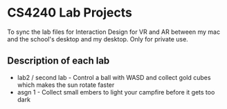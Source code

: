 # CS4240 Lab Projects

To sync the lab files for Interaction Design for VR and AR between my mac and the school's desktop and my desktop. Only for private use.

## Description of each lab

- lab2 / second lab - Control a ball with WASD and collect gold cubes which makes the sun rotate faster
- asgn 1 - Collect small embers to light your campfire before it gets too dark
